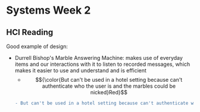# Systems Week 2

## HCI Reading 

Good example of design:
* Durrell Bishop's Marble Answering Machine: makes use of everyday items and our interactions with it to listen to recorded messages, which makes it easier to use and understand and is efficient 
    - $${\color{But can't be used in a hotel setting because can't authenticate who the user is and the marbles could be nicked}Red}$$
    ```diff
    - But can't be used in a hotel setting because can't authenticate who the user is and the marbles could be nicked
    ```


